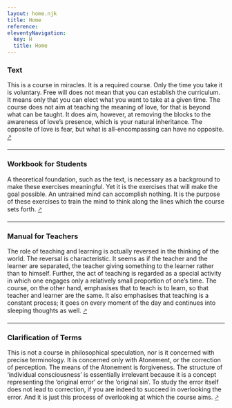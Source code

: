 ```yaml
---
layout: home.njk
title: Home
reference: 
eleventyNavigation:
  key: H
  title: Home
---
```


<main>

### Text

This is a course in miracles. 
It is a required course. 
Only the time you take it is voluntary. 
Free will does not mean that you can establish the curriculum. 
It means only that you can elect what you want to take at a given time. 
The course does not aim at teaching the meaning of love, for that is beyond what can be taught. 
It does aim, however, at removing the blocks to the awareness of love’s presence, which is your natural inheritance. 
The opposite of love is fear, but what is all-encompassing can have no opposite. 
[🡕](/text/)

***

### Workbook for Students

A theoretical foundation, such as the text, is necessary as a background to make these exercises meaningful. 
Yet it is the exercises that will make the goal possible. 
An untrained mind can accomplish nothing. 
It is the purpose of these exercises to train the mind to think along the lines which the course sets forth. 
[🡕](/workbook/)

***

### Manual for Teachers

The role of teaching and learning is actually reversed in the thinking of the world. 
The reversal is characteristic. 
It seems as if the teacher and the learner are separated, the teacher giving something to the learner rather than to himself. 
Further, the act of teaching is regarded as a special activity in which one engages only a relatively small proportion of one’s time. 
The course, on the other hand, emphasises that to teach is to learn, so that teacher and learner are the same. 
It also emphasises that teaching is a constant process; it goes on every moment of the day and continues into sleeping thoughts as well. 
[🡕](/manual/)

***

### Clarification of Terms

This is not a course in philosophical speculation, nor is it concerned with precise terminology. 
It is concerned only with Atonement, or the correction of perception. 
The means of the Atonement is forgiveness. 
The structure of ‘individual consciousness’ is essentially irrelevant because it is a concept representing the ‘original error’ or the ‘original sin’.
To study the error itself does not lead to correction, if you are indeed to succeed in overlooking the error. 
And it is just this process of overlooking at which the course aims. 
[🡕](/clarification-of-terms/)

</main>